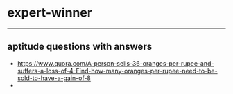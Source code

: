 # expert-winner
--------------------------------------------------
## aptitude questions with answers

- https://www.quora.com/A-person-sells-36-oranges-per-rupee-and-suffers-a-loss-of-4-Find-how-many-oranges-per-rupee-need-to-be-sold-to-have-a-gain-of-8
- 
